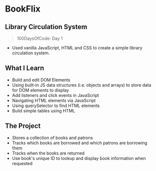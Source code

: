 # BookFlix
## Library Circulation System
> 100DaysOfCode: Day 1
- Used vanilla JavaScript, HTML and CSS to create a simple library circulation system.

## What I Learn
- Build and edit DOM Elements
- Using built-in JS data structures (i.e. objects and arrays) to store data for DOM elements to display
- Add listeners and click events in JavaScript
- Navigating HTML elements via JavaScript
- Using querySelector to find HTML elements
- Build simple tables using HTML

## The Project
- Stores a collection of books and patrons
- Tracks which books are borrowed and which patrons are borrowing them
- Tracks when the books are returned
- Use book's unique ID to lookup and display book information when requested

